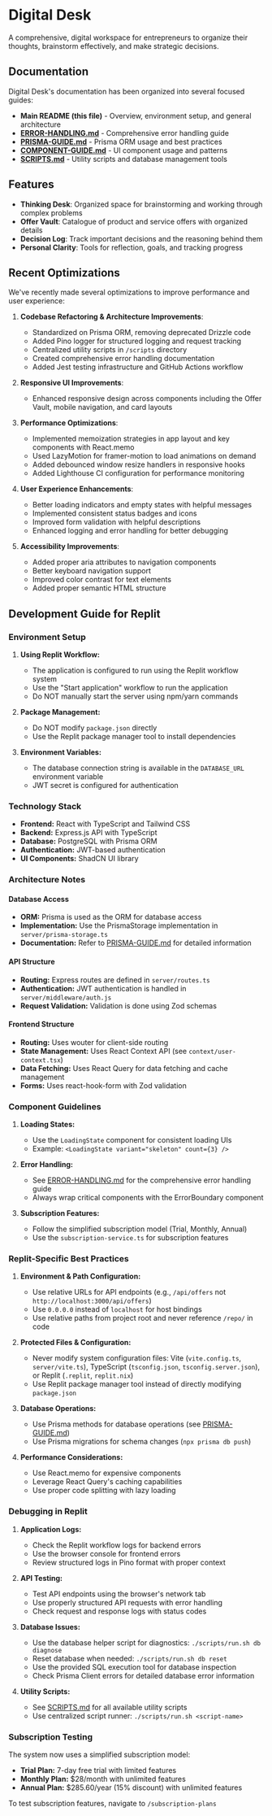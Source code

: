 # Digital Desk

A comprehensive, digital workspace for entrepreneurs to organize their thoughts, brainstorm effectively, and make strategic decisions.

## Documentation

Digital Desk's documentation has been organized into several focused guides:

- **Main README (this file)** - Overview, environment setup, and general architecture
- **[ERROR-HANDLING.md](./ERROR-HANDLING.md)** - Comprehensive error handling guide
- **[PRISMA-GUIDE.md](./PRISMA-GUIDE.md)** - Prisma ORM usage and best practices
- **[COMPONENT-GUIDE.md](./COMPONENT-GUIDE.md)** - UI component usage and patterns
- **[SCRIPTS.md](./SCRIPTS.md)** - Utility scripts and database management tools

## Features

- **Thinking Desk**: Organized space for brainstorming and working through complex problems
- **Offer Vault**: Catalogue of product and service offers with organized details
- **Decision Log**: Track important decisions and the reasoning behind them
- **Personal Clarity**: Tools for reflection, goals, and tracking progress

## Recent Optimizations

We've recently made several optimizations to improve performance and user experience:

1. **Codebase Refactoring & Architecture Improvements**:
   - Standardized on Prisma ORM, removing deprecated Drizzle code
   - Added Pino logger for structured logging and request tracking
   - Centralized utility scripts in `/scripts` directory
   - Created comprehensive error handling documentation
   - Added Jest testing infrastructure and GitHub Actions workflow

2. **Responsive UI Improvements**:
   - Enhanced responsive design across components including the Offer Vault, mobile navigation, and card layouts

3. **Performance Optimizations**:
   - Implemented memoization strategies in app layout and key components with React.memo
   - Used LazyMotion for framer-motion to load animations on demand
   - Added debounced window resize handlers in responsive hooks
   - Added Lighthouse CI configuration for performance monitoring

4. **User Experience Enhancements**:
   - Better loading indicators and empty states with helpful messages
   - Implemented consistent status badges and icons
   - Improved form validation with helpful descriptions
   - Enhanced logging and error handling for better debugging

5. **Accessibility Improvements**:
   - Added proper aria attributes to navigation components
   - Better keyboard navigation support
   - Improved color contrast for text elements
   - Added proper semantic HTML structure

## Development Guide for Replit

### Environment Setup

1. **Using Replit Workflow:**
   - The application is configured to run using the Replit workflow system
   - Use the "Start application" workflow to run the application 
   - Do NOT manually start the server using npm/yarn commands

2. **Package Management:**
   - Do NOT modify `package.json` directly
   - Use the Replit package manager tool to install dependencies

3. **Environment Variables:**
   - The database connection string is available in the `DATABASE_URL` environment variable
   - JWT secret is configured for authentication

### Technology Stack

- **Frontend:** React with TypeScript and Tailwind CSS
- **Backend:** Express.js API with TypeScript
- **Database:** PostgreSQL with Prisma ORM
- **Authentication:** JWT-based authentication
- **UI Components:** ShadCN UI library

### Architecture Notes

#### Database Access

- **ORM:** Prisma is used as the ORM for database access
- **Implementation:** Use the PrismaStorage implementation in `server/prisma-storage.ts`
- **Documentation:** Refer to [PRISMA-GUIDE.md](./PRISMA-GUIDE.md) for detailed information

#### API Structure

- **Routing:** Express routes are defined in `server/routes.ts`
- **Authentication:** JWT authentication is handled in `server/middleware/auth.js`
- **Request Validation:** Validation is done using Zod schemas

#### Frontend Structure

- **Routing:** Uses wouter for client-side routing
- **State Management:** Uses React Context API (see `context/user-context.tsx`)
- **Data Fetching:** Uses React Query for data fetching and cache management
- **Forms:** Uses react-hook-form with Zod validation

### Component Guidelines

1. **Loading States:**
   - Use the `LoadingState` component for consistent loading UIs
   - Example: `<LoadingState variant="skeleton" count={3} />`

2. **Error Handling:**
   - See [ERROR-HANDLING.md](./ERROR-HANDLING.md) for the comprehensive error handling guide
   - Always wrap critical components with the ErrorBoundary component

3. **Subscription Features:**
   - Follow the simplified subscription model (Trial, Monthly, Annual)
   - Use the `subscription-service.ts` for subscription features

### Replit-Specific Best Practices

1. **Environment & Path Configuration:**
   - Use relative URLs for API endpoints (e.g., `/api/offers` not `http://localhost:3000/api/offers`)
   - Use `0.0.0.0` instead of `localhost` for host bindings
   - Use relative paths from project root and never reference `/repo/` in code

2. **Protected Files & Configuration:**
   - Never modify system configuration files: Vite (`vite.config.ts`, `server/vite.ts`), TypeScript (`tsconfig.json`, `tsconfig.server.json`), or Replit (`.replit`, `replit.nix`)
   - Use Replit package manager tool instead of directly modifying `package.json`

3. **Database Operations:**
   - Use Prisma methods for database operations (see [PRISMA-GUIDE.md](./PRISMA-GUIDE.md))
   - Use Prisma migrations for schema changes (`npx prisma db push`)

4. **Performance Considerations:**
   - Use React.memo for expensive components
   - Leverage React Query's caching capabilities
   - Use proper code splitting with lazy loading

### Debugging in Replit

1. **Application Logs:**
   - Check the Replit workflow logs for backend errors
   - Use the browser console for frontend errors
   - Review structured logs in Pino format with proper context

2. **API Testing:**
   - Test API endpoints using the browser's network tab
   - Use properly structured API requests with error handling
   - Check request and response logs with status codes

3. **Database Issues:**
   - Use the database helper script for diagnostics: `./scripts/run.sh db diagnose`
   - Reset database when needed: `./scripts/run.sh db reset`
   - Use the provided SQL execution tool for database inspection
   - Check Prisma Client errors for detailed database error information
   
4. **Utility Scripts:**
   - See [SCRIPTS.md](./SCRIPTS.md) for all available utility scripts
   - Use centralized script runner: `./scripts/run.sh <script-name>`

### Subscription Testing

The system now uses a simplified subscription model:

- **Trial Plan:** 7-day free trial with limited features
- **Monthly Plan:** $28/month with unlimited features
- **Annual Plan:** $285.60/year (15% discount) with unlimited features

To test subscription features, navigate to `/subscription-plans`
